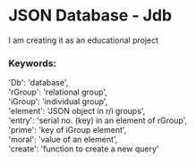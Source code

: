 # JSON Database - Jdb
I am creating it as an educational project 
### Keywords:
'Db': 'database',<br>
'rGroup': 'relational group',<br>
'iGroup': 'individual group',<br>
'element': 'JSON object in r/i groups',<br>
'entry': 'serial no. (key) in an element of rGroup',<br>
'prime': 'key of iGroup element',<br>
'moral': 'value of an element',<br>
'create': 'function to create a new query'